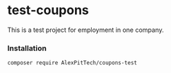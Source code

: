 # test-coupons
This is a test project for employment in one company.  

### Installation

    composer require AlexPitTech/coupons-test
